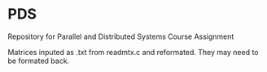 # PDS
Repository for Parallel and Distributed Systems Course Assignment

Matrices inputed as .txt from readmtx.c and reformated. They may need to be formated back.
